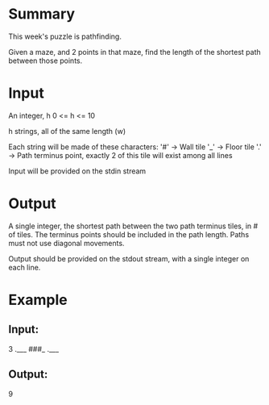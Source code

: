 # Summary

This week's puzzle is pathfinding.

Given a maze, and 2 points in that maze, find the length of the
shortest path between those points.

# Input

An integer, h
0 <= h <= 10

h strings, all of the same length (w)

Each string will be made of these characters:
'#'  -> Wall tile
'_'  -> Floor tile
'.'  -> Path terminus point, exactly 2 of this tile will exist among all lines

Input will be provided on the stdin stream

# Output

A single integer, the shortest path between the two path terminus tiles, in # of tiles.
The terminus points should be included in the path length. Paths must not use diagonal movements.

Output should be provided on the stdout stream, with a single integer on each line.

# Example

## Input:

3
.___
###_
.___

## Output:

9
